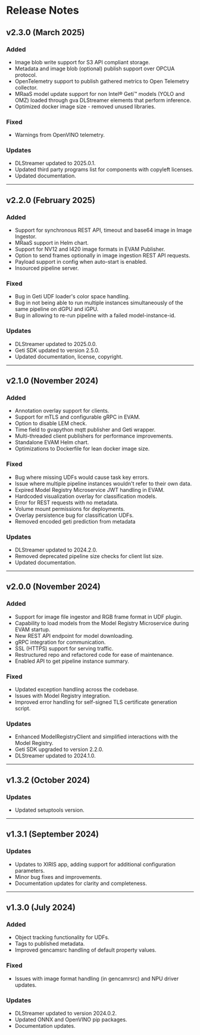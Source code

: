 # Release Notes

## v2.3.0 (March 2025)

### Added
- Image blob write support for S3 API compliant storage.
- Metadata and image blob (optional) publish support over OPCUA protocol.
- OpenTelemetry support to publish gathered metrics to Open Telemetry collector.
- MRaaS model update support for non Intel® Geti™ models (YOLO and OMZ) loaded through gva DLStreamer elements that perform inference.
- Optimized docker image size - removed unused libraries.

### Fixed
- Warnings from OpenVINO telemetry.

### Updates
- DLStreamer updated to 2025.0.1.
- Updated third party programs list for components with copyleft licenses.
- Updated documentation.

---

## v2.2.0 (February 2025)

### Added
- Support for synchronous REST API, timeout and base64 image in Image Ingestor.
- MRaaS support in Helm chart.
- Support for NV12 and I420 image formats in EVAM Publisher.
- Option to send frames optionally in image ingestion REST API requests.
- Payload support in config when auto-start is enabled.
- Insourced pipeline server.

### Fixed
- Bug in Geti UDF loader's color space handling.
- Bug in not being able to run multiple instances simultaneously of the same pipeline on dGPU and iGPU.
- Bug in allowing to re-run pipeline with a failed model-instance-id. 

### Updates
- DLStreamer updated to 2025.0.0.
- Geti SDK updated to version 2.5.0.
- Updated documentation, license, copyright.

---

## v2.1.0 (November 2024)

### Added
- Annotation overlay support for clients.
- Support for mTLS and configurable gRPC in EVAM.
- Option to disable LEM check.
- Time field to gvapython mqtt publisher and Geti wrapper.
- Multi-threaded client publishers for performance improvements.
- Standalone EVAM Helm chart.
- Optimizations to Dockerfile for lean docker image size.

### Fixed
- Bug where missing UDFs would cause task key errors.
- Issue where multiple pipeline instances wouldn't refer to their own data.
- Expired Model Registry Microservice JWT handling in EVAM.
- Hardcoded visualization overlay for classification models.
- Error for REST requests with no metadata.
- Volume mount permissions for deployments.
- Overlay persistence bug for classification UDFs.
- Removed encoded geti prediction from metadata

### Updates
- DLStreamer updated to 2024.2.0.
- Removed deprecated pipeline size checks for client list size.
- Updated documentation.

---

## v2.0.0 (November 2024)

### Added
- Support for image file ingestor and RGB frame format in UDF plugin.
- Capability to load models from the Model Registry Microservice during EVAM startup.
- New REST API endpoint for model downloading.
- gRPC integration for communication.
- SSL (HTTPS) support for serving traffic.
- Restructured repo and refactored code for ease of maintenance.
- Enabled API to get pipeline instance summary.

### Fixed
- Updated exception handling across the codebase.
- Issues with Model Registry integration.
- Improved error handling for self-signed TLS certificate generation script.

### Updates
- Enhanced ModelRegistryClient and simplified interactions with the Model Registry.
- Geti SDK upgraded to version 2.2.0.
- DLStreamer updated to 2024.1.0.

---

## v1.3.2 (October 2024)

### Updates
- Updated setuptools version.

---

## v1.3.1 (September 2024)

### Updates
- Updates to XIRIS app, adding support for additional configuration parameters.
- Minor bug fixes and improvements.
- Documentation updates for clarity and completeness.

---

## v1.3.0 (July 2024)

### Added
- Object tracking functionality for UDFs.
- Tags to published metadata.
- Improved gencamsrc handling of default property values.

### Fixed
- Issues with image format handling (in gencamrsrc) and NPU driver updates.

### Updates
- DLStreamer updated to version 2024.0.2.
- Updated ONNX and OpenVINO pip packages.
- Documentation updates.
